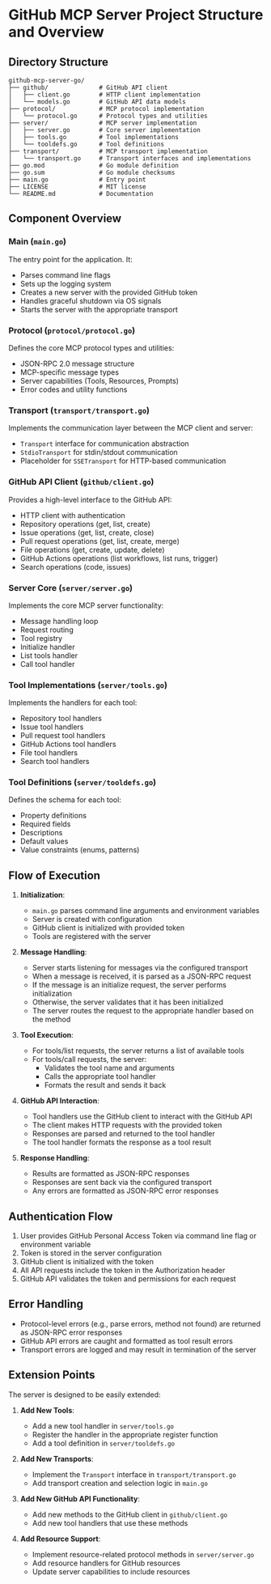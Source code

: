 # GitHub MCP Server Project Structure and Overview

## Directory Structure

```
github-mcp-server-go/
├── github/              # GitHub API client
│   ├── client.go        # HTTP client implementation
│   └── models.go        # GitHub API data models
├── protocol/            # MCP protocol implementation
│   └── protocol.go      # Protocol types and utilities
├── server/              # MCP server implementation
│   ├── server.go        # Core server implementation
│   ├── tools.go         # Tool implementations
│   └── tooldefs.go      # Tool definitions
├── transport/           # MCP transport implementation
│   └── transport.go     # Transport interfaces and implementations
├── go.mod               # Go module definition
├── go.sum               # Go module checksums
├── main.go              # Entry point
├── LICENSE              # MIT license
└── README.md            # Documentation
```

## Component Overview

### Main (`main.go`)

The entry point for the application. It:
- Parses command line flags
- Sets up the logging system
- Creates a new server with the provided GitHub token
- Handles graceful shutdown via OS signals
- Starts the server with the appropriate transport

### Protocol (`protocol/protocol.go`)

Defines the core MCP protocol types and utilities:
- JSON-RPC 2.0 message structure
- MCP-specific message types
- Server capabilities (Tools, Resources, Prompts)
- Error codes and utility functions

### Transport (`transport/transport.go`)

Implements the communication layer between the MCP client and server:
- `Transport` interface for communication abstraction
- `StdioTransport` for stdin/stdout communication
- Placeholder for `SSETransport` for HTTP-based communication

### GitHub API Client (`github/client.go`)

Provides a high-level interface to the GitHub API:
- HTTP client with authentication
- Repository operations (get, list, create)
- Issue operations (get, list, create, close)
- Pull request operations (get, list, create, merge)
- File operations (get, create, update, delete)
- GitHub Actions operations (list workflows, list runs, trigger)
- Search operations (code, issues)

### Server Core (`server/server.go`)

Implements the core MCP server functionality:
- Message handling loop
- Request routing
- Tool registry
- Initialize handler
- List tools handler
- Call tool handler

### Tool Implementations (`server/tools.go`)

Implements the handlers for each tool:
- Repository tool handlers
- Issue tool handlers
- Pull request tool handlers
- GitHub Actions tool handlers
- File tool handlers
- Search tool handlers

### Tool Definitions (`server/tooldefs.go`)

Defines the schema for each tool:
- Property definitions
- Required fields
- Descriptions
- Default values
- Value constraints (enums, patterns)

## Flow of Execution

1. **Initialization**:
   - `main.go` parses command line arguments and environment variables
   - Server is created with configuration
   - GitHub client is initialized with provided token
   - Tools are registered with the server

2. **Message Handling**:
   - Server starts listening for messages via the configured transport
   - When a message is received, it is parsed as a JSON-RPC request
   - If the message is an initialize request, the server performs initialization
   - Otherwise, the server validates that it has been initialized
   - The server routes the request to the appropriate handler based on the method

3. **Tool Execution**:
   - For tools/list requests, the server returns a list of available tools
   - For tools/call requests, the server:
     - Validates the tool name and arguments
     - Calls the appropriate tool handler
     - Formats the result and sends it back

4. **GitHub API Interaction**:
   - Tool handlers use the GitHub client to interact with the GitHub API
   - The client makes HTTP requests with the provided token
   - Responses are parsed and returned to the tool handler
   - The tool handler formats the response as a tool result

5. **Response Handling**:
   - Results are formatted as JSON-RPC responses
   - Responses are sent back via the configured transport
   - Any errors are formatted as JSON-RPC error responses

## Authentication Flow

1. User provides GitHub Personal Access Token via command line flag or environment variable
2. Token is stored in the server configuration
3. GitHub client is initialized with the token
4. All API requests include the token in the Authorization header
5. GitHub API validates the token and permissions for each request

## Error Handling

- Protocol-level errors (e.g., parse errors, method not found) are returned as JSON-RPC error responses
- GitHub API errors are caught and formatted as tool result errors
- Transport errors are logged and may result in termination of the server

## Extension Points

The server is designed to be easily extended:

1. **Add New Tools**:
   - Add a new tool handler in `server/tools.go`
   - Register the handler in the appropriate register function
   - Add a tool definition in `server/tooldefs.go`

2. **Add New Transports**:
   - Implement the `Transport` interface in `transport/transport.go`
   - Add transport creation and selection logic in `main.go`

3. **Add New GitHub API Functionality**:
   - Add new methods to the GitHub client in `github/client.go`
   - Add new tool handlers that use these methods

4. **Add Resource Support**:
   - Implement resource-related protocol methods in `server/server.go`
   - Add resource handlers for GitHub resources
   - Update server capabilities to include resources